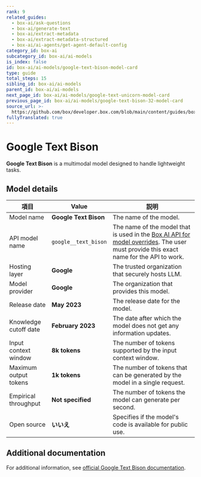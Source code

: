 ```yaml
---
rank: 9
related_guides:
  - box-ai/ask-questions
  - box-ai/generate-text
  - box-ai/extract-metadata
  - box-ai/extract-metadata-structured
  - box-ai/ai-agents/get-agent-default-config
category_id: box-ai
subcategory_id: box-ai/ai-models
is_index: false
id: box-ai/ai-models/google-text-bison-model-card
type: guide
total_steps: 15
sibling_id: box-ai/ai-models
parent_id: box-ai/ai-models
next_page_id: box-ai/ai-models/google-text-unicorn-model-card
previous_page_id: box-ai/ai-models/google-text-bison-32-model-card
source_url: >-
  https://github.com/box/developer.box.com/blob/main/content/guides/box-ai/ai-models/google-text-bison-model-card.md
fullyTranslated: true
---
```

# Google Text Bison

**Google Text Bison** is a multimodal model designed to handle lightweight tasks.

## Model details

| 項目                    | Value                 | 説明                                                                                                                                                |
| --------------------- | --------------------- | ------------------------------------------------------------------------------------------------------------------------------------------------- |
| Model name            | **Google Text Bison** | The name of the model.                                                                                                                            |
| API model name        | `google__text_bison`  | The name of the model that is used in the [Box AI API for model overrides][overrides]. The user must provide this exact name for the API to work. |
| Hosting layer         | **Google**            | The trusted organization that securely hosts LLM.                                                                                                 |
| Model provider        | **Google**            | The organization that provides this model.                                                                                                        |
| Release date          | **May 2023**          | The release date for the model.                                                                                                                   |
| Knowledge cutoff date | **February 2023**     | The date after which the model does not get any information updates.                                                                              |
| Input context window  | **8k tokens**         | The number of tokens supported by the input context window.                                                                                       |
| Maximum output tokens | **1k tokens**         | The number of tokens that can be generated by the model in a single request.                                                                      |
| Empirical throughput  | **Not specified**     | The number of tokens the model can generate per second.                                                                                           |
| Open source           | **いいえ**               | Specifies if the model's code is available for public use.                                                                                        |

## Additional documentation

For additional information, see [official Google Text Bison documentation][vertex-text-models].

[vertex-text-models]: https://cloud.google.com/vertex-ai/generative-ai/docs/model-reference/text

[overrides]: g://box-ai/ai-agents/overrides-tutorial
